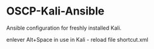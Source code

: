 # OSCP-Kali-Ansible

Ansible configuration for freshly installed Kali.


enlever Alt+Space in use in Kali - reload file shortcut.xml
